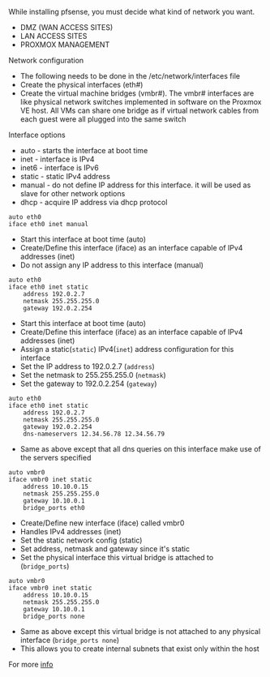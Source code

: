 
While installing pfsense, you  must decide what kind of network you want.

* DMZ (WAN ACCESS SITES)
* LAN ACCESS SITES
* PROXMOX MANAGEMENT

Network configuration

* The following needs to be done in the /etc/network/interfaces file
* Create the physical interfaces (eth#)
* Create the virtual machine bridges (vmbr#). The vmbr# interfaces are like physical network switches implemented in software on the Proxmox VE host. All VMs can share one bridge as if virtual network cables from each guest were all plugged into the same switch

Interface options
* auto <interface> - starts the interface at boot time
* inet - interface is IPv4
* inet6 - interface is IPv6
* static - static IPv4 address
* manual - do not define IP address for this interface. it will be used as slave for other network options
* dhcp - acquire IP address via dhcp protocol

```
auto eth0
iface eth0 inet manual
```
* Start this interface at boot time (auto)
* Create/Define this interface (iface) as an interface capable of IPv4 addresses (inet)
* Do not assign any IP address to this interface (manual)

```
auto eth0
iface eth0 inet static
    address 192.0.2.7
    netmask 255.255.255.0
    gateway 192.0.2.254
```
* Start this interface at boot time (auto)
* Create/Define this interface (iface) as an interface capable of IPv4 addresses (inet)
* Assign a static(`static`) IPv4(`inet`) address configuration for this interface
* Set the IP address to 192.0.2.7 (`address`)
* Set the netmask to 255.255.255.0 (`netmask`)
* Set the gateway to 192.0.2.254 (`gateway`)

```
auto eth0
iface eth0 inet static
    address 192.0.2.7
    netmask 255.255.255.0
    gateway 192.0.2.254
    dns-nameservers 12.34.56.78 12.34.56.79
```
* Same as above except that all dns queries on this interface make use of the servers specified

```
auto vmbr0
iface vmbr0 inet static
    address 10.10.0.15
    netmask 255.255.255.0
    gateway 10.10.0.1
    bridge_ports eth0
```
* Create/Define new interface (iface) called vmbr0
* Handles IPv4 addresses (inet)
* Set the static network config (static)
* Set address, netmask and gateway since it's static
* Set the physical interface this virtual bridge is attached to (`bridge_ports`)

```
auto vmbr0
iface vmbr0 inet static
    address 10.10.0.15
    netmask 255.255.255.0
    gateway 10.10.0.1
    bridge_ports none
```
* Same as above except this virtual bridge is not attached to any physical interface (`bridge_ports none`)
* This allows you to create internal subnets that exist only within the host



For more [info](https://wiki.debian.org/NetworkConfiguration#Setting_up_an_Ethernet_Interface)
